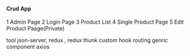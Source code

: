 #### Crud App
1 Admin Page
2 Login Page
3 Product List
4 Single Product Page
5 Edit Product Paage(Private)

tool
 json-server,
 redux , redux thunk
 custom hook
 routing
 genric  component 
 axios 